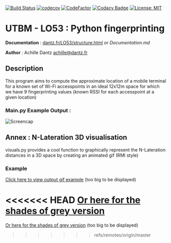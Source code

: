 [![Build Status](https://travis-ci.com/Anthex/LO53FP.svg?branch=master)](https://travis-ci.com/Anthex/LO53FP)  [![codecov](https://codecov.io/gh/Anthex/LO53FP/branch/master/graph/badge.svg)](https://codecov.io/gh/Anthex/LO53FP)  [![CodeFactor](https://www.codefactor.io/repository/github/anthex/lo53fp/badge)](https://www.codefactor.io/repository/github/anthex/lo53fp)  [![Codacy Badge](https://api.codacy.com/project/badge/Grade/b621fc832a894b1b81a9c240293f352d)](https://www.codacy.com/app/Anthex/LO53FP?utm_source=github.com&amp;utm_medium=referral&amp;utm_content=Anthex/LO53FP&amp;utm_campaign=Badge_Grade) [![License: MIT](https://img.shields.io/badge/License-MIT-yellow.svg)](https://opensource.org/licenses/MIT)

# UTBM - LO53 : Python fingerprinting
**Documentation** : [dantz.fr/LO53/structure.html](https://dantz.fr/LO53/structure.html) or _Documentation.md_

**Author** : Achille Dantz <achille@dantz.fr>

## Description
This program aims to compute the approximate location of a mobile terminal for a known set of Wi-Fi accesspoints in an ideal 12x12m space for which we have 9 fingerprinting values (known RSSI for each accesspoint at a given location)

### Main.py Example Output :

![Screencap](https://dantz.fr/LO53/Capture_.PNG)

## Annex : N-Lateration 3D visualisation
visuals.py provides a cool function to graphically represent the N-Lateration distances in a 3D space by creating an animated gif (RMI style)
### Example
[Click here to view output gif example](https://dantz.fr/LO53/out_rgb.gif?) (too big to be displayed)

<<<<<<< HEAD
[Or here for the shades of grey version](https://dantz.fr/LO53/out.gif?)
=======
[Or here for the shades of grey version](https://dantz.fr/LO53/out.gif?) (too big to be displayed)
>>>>>>> refs/remotes/origin/master
